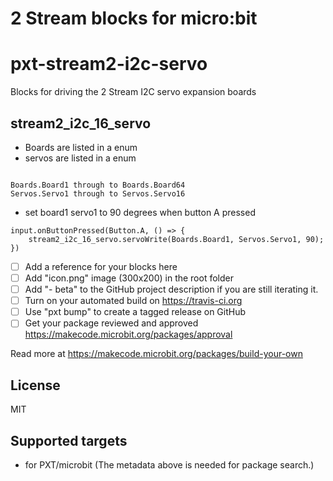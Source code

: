 # 2 Stream blocks for micro:bit
# pxt-stream2-i2c-servo
Blocks for driving the 2 Stream I2C servo expansion boards


## stream2_i2c_16_servo

* Boards are listed in a enum
* servos are listed in a enum

```blocks

Boards.Board1 through to Boards.Board64
Servos.Servo1 through to Servos.Servo16

```
* set board1 servo1 to 90 degrees when button A pressed

```blocks
input.onButtonPressed(Button.A, () => {
    stream2_i2c_16_servo.servoWrite(Boards.Board1, Servos.Servo1, 90);
})

```
- [ ] Add a reference for your blocks here
- [ ] Add "icon.png" image (300x200) in the root folder
- [ ] Add "- beta" to the GitHub project description if you are still iterating it.
- [ ] Turn on your automated build on https://travis-ci.org
- [ ] Use "pxt bump" to create a tagged release on GitHub
- [ ] Get your package reviewed and approved https://makecode.microbit.org/packages/approval

Read more at https://makecode.microbit.org/packages/build-your-own

## License

MIT

## Supported targets

* for PXT/microbit
(The metadata above is needed for package search.)

